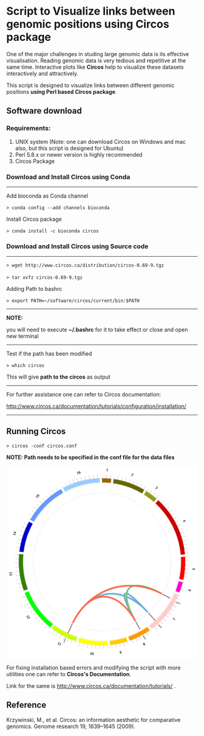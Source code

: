# Script to Visualize links between genomic positions using Circos package

One of the major challenges in studing large genomic data is its effective visualisation. Reading genomic data is very tedious and repetitive at the same time. Interactive plots like **Circos** help to visualize these datasets interactively and attractively. 

This script is designed to visualize links between different genomic positions **using Perl based Circos package**.

## Software download
### Requirements:
1. UNIX system     (Note: one can download Circos on Windows and mac also, but this script is designed for Ubuntu)
2. Perl 5.8.x or newer version is highly recommended
3. Circos Package

### Download and Install Circos using Conda 
---
Add bioconda as Conda channel

    > conda config --add channels bioconda

Install Circos package

    > conda install -c bioconda circos

### Download and Install Circos using Source code
---

    > wget http://www.circos.ca/distribution/circos-0.69-9.tgz

    > tar xvfz circos-0.69-9.tgz

Adding Path to bashrc

    > export PATH=~/software/circos/current/bin:$PATH
---
**NOTE:** 

you will need to execute **~/.bashrc** for it to take effect or close and open new terminal

---

Test if the path has been modified

    > which circos

This will give **path to the circos** as output

---
For further assistance one can refer to Circos documentation:

http://www.circos.ca/documentation/tutorials/configuration/installation/

---

## Running Circos 

    > circos -conf circos.conf

**NOTE: Path needs to be specified in the conf file for the data files**

![plot](./example_data/circos.png)

For fixing installation based errors and modifying the script with more utilities one can refer to **Circos's Documentation**. 

Link for the same is http://www.circos.ca/documentation/tutorials/ .

## Reference 

Krzywinski, M., et al. Circos: an information aesthetic for comparative genomics. Genome research 19, 1639–1645 (2009).
